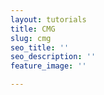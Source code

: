 ```yaml
---
layout: tutorials
title: CMG
slug: cmg
seo_title: ''
seo_description: ''
feature_image: ''

---
```

